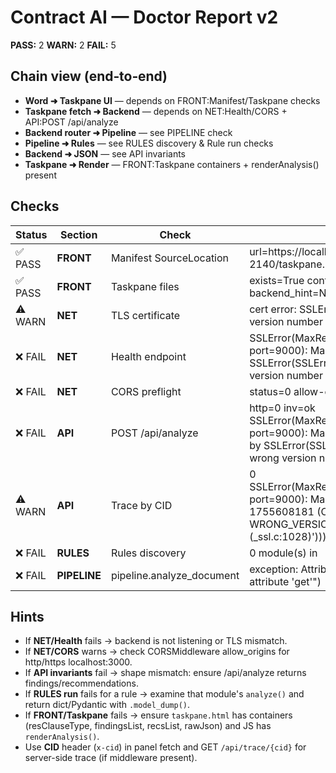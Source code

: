 # Contract AI — Doctor Report v2

**PASS:** 2  **WARN:** 2  **FAIL:** 5

## Chain view (end‑to‑end)
- **Word ➜ Taskpane UI** — depends on FRONT:Manifest/Taskpane checks
- **Taskpane fetch ➜ Backend** — depends on NET:Health/CORS + API:POST /api/analyze
- **Backend router ➜ Pipeline** — see PIPELINE check
- **Pipeline ➜ Rules** — see RULES discovery & Rule run checks
- **Backend ➜ JSON** — see API invariants
- **Taskpane ➜ Render** — FRONT:Taskpane containers + renderAnalysis() present

## Checks
| Status | Section | Check | Details |
|---|---|---|---|
| ✅ PASS | **FRONT** | Manifest SourceLocation | url=https://localhost:3000/app/build-20250818-2140/taskpane.html cache_bust=no hosts=Document |
| ✅ PASS | **FRONT** | Taskpane files | exists=True containers-missing=[] render_fn=ok backend_hint=None |
| ⚠️ WARN | **NET** | TLS certificate | cert error: SSLError(1, '[SSL: WRONG_VERSION_NUMBER] wrong version number (_ssl.c:1028)') |
| ❌ FAIL | **NET** | Health endpoint |  SSLError(MaxRetryError("HTTPSConnectionPool(host='localhost', port=9000): Max retries exceeded with url: /health (Caused by SSLError(SSLError(1, '[SSL: WRONG_VERSION_NUMBER] wrong version number (_ssl.c:1028)')))")) (2119 ms) |
| ❌ FAIL | **NET** | CORS preflight | status=0 allow-origin=None (2129 ms) |
| ❌ FAIL | **API** | POST /api/analyze | http=0 inv=ok SSLError(MaxRetryError("HTTPSConnectionPool(host='localhost', port=9000): Max retries exceeded with url: /api/analyze (Caused by SSLError(SSLError(1, '[SSL: WRONG_VERSION_NUMBER] wrong version number (_ssl.c:1028)')))")) (2116 ms) |
| ⚠️ WARN | **API** | Trace by CID | 0 SSLError(MaxRetryError("HTTPSConnectionPool(host='localhost', port=9000): Max retries exceeded with url: /api/trace/cid-1755608181 (Caused by SSLError(SSLError(1, '[SSL: WRONG_VERSION_NUMBER] wrong version number (_ssl.c:1028)')))")) (2123 ms) |
| ❌ FAIL | **RULES** | Rules discovery | 0 module(s) in  |
| ❌ FAIL | **PIPELINE** | pipeline.analyze_document | exception: AttributeError("'DocumentAnalysis' object has no attribute 'get'") |

## Hints
- If **NET/Health** fails → backend is not listening or TLS mismatch.
- If **NET/CORS** warns → check CORSMiddleware allow_origins for http/https localhost:3000.
- If **API invariants** fail → shape mismatch: ensure /api/analyze returns findings/recommendations.
- If **RULES run** fails for a rule → examine that module's `analyze()` and return dict/Pydantic with `.model_dump()`.
- If **FRONT/Taskpane** fails → ensure `taskpane.html` has containers (resClauseType, findingsList, recsList, rawJson) and JS has `renderAnalysis()`.
- Use **CID** header (`x-cid`) in panel fetch and GET `/api/trace/{cid}` for server-side trace (if middleware present).